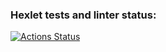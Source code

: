 ### Hexlet tests and linter status:
[![Actions Status](https://github.com/rrdyo/devops-for-programmers-project-76/workflows/hexlet-check/badge.svg)](https://github.com/rrdyo/devops-for-programmers-project-76/actions)